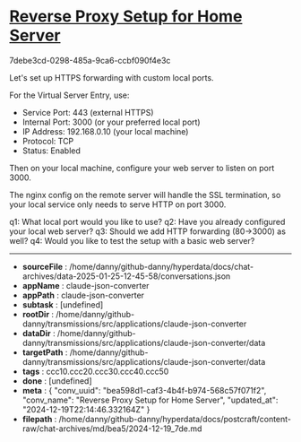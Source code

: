 # [Reverse Proxy Setup for Home Server](https://claude.ai/chat/bea598d1-caf3-4b4f-b974-568c57f071f2)

7debe3cd-0298-485a-9ca6-ccbf090f4e3c

 Let's set up HTTPS forwarding with custom local ports.

For the Virtual Server Entry, use:
- Service Port: 443 (external HTTPS)
- Internal Port: 3000 (or your preferred local port)
- IP Address: 192.168.0.10 (your local machine)
- Protocol: TCP
- Status: Enabled

Then on your local machine, configure your web server to listen on port 3000.

The nginx config on the remote server will handle the SSL termination, so your local service only needs to serve HTTP on port 3000.

q1: What local port would you like to use?
q2: Have you already configured your local web server?
q3: Should we add HTTP forwarding (80→3000) as well?
q4: Would you like to test the setup with a basic web server?

---

* **sourceFile** : /home/danny/github-danny/hyperdata/docs/chat-archives/data-2025-01-25-12-45-58/conversations.json
* **appName** : claude-json-converter
* **appPath** : claude-json-converter
* **subtask** : [undefined]
* **rootDir** : /home/danny/github-danny/transmissions/src/applications/claude-json-converter
* **dataDir** : /home/danny/github-danny/transmissions/src/applications/claude-json-converter/data
* **targetPath** : /home/danny/github-danny/transmissions/src/applications/claude-json-converter/data
* **tags** : ccc10.ccc20.ccc30.ccc40.ccc50
* **done** : [undefined]
* **meta** : {
  "conv_uuid": "bea598d1-caf3-4b4f-b974-568c57f071f2",
  "conv_name": "Reverse Proxy Setup for Home Server",
  "updated_at": "2024-12-19T22:14:46.332164Z"
}
* **filepath** : /home/danny/github-danny/hyperdata/docs/postcraft/content-raw/chat-archives/md/bea5/2024-12-19_7de.md